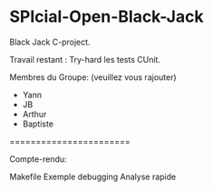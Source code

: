 SPIcial-Open-Black-Jack
=======================

Black Jack C-project.

Travail restant : Try-hard les tests CUnit.

Membres du Groupe: (veuillez vous rajouter)
- Yann
- JB
- Arthur
- Baptiste

=======================

Compte-rendu:

Makefile
Exemple debugging
Analyse rapide
